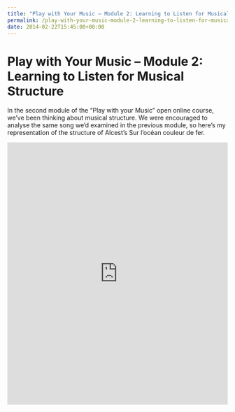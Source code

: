 ```yaml
---
title: "Play with Your Music – Module 2: Learning to Listen for Musical Structure"
permalink: /play-with-your-music-module-2-learning-to-listen-for-musical-structure
date: 2014-02-22T15:45:00+00:00
---
```


# Play with Your Music – Module 2: Learning to Listen for Musical Structure

In the second module of the “Play with your Music” open online course, we’ve been thinking about musical structure. We were encouraged to analyse the same song we’d examined in the previous module, so here’s my representation of the structure of Alcest’s Sur l’océan couleur de fer.

<iframe width="100%" height="600" frameborder="0" src="https://docs.google.com/spreadsheet/pub?key=0Al7jK6_GMrE5dEpUcGhNZXhCWE9SMlZOTnUyVWFlbVE&amp;output=html&amp;widget=true"></iframe>
